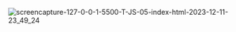 
![screencapture-127-0-0-1-5500-T-JS-05-index-html-2023-12-11-23_49_24](https://github.com/Het2604/Kilometers-to-mailes.io/assets/137598780/13201293-165d-47a6-bca6-d279b78837a0)
